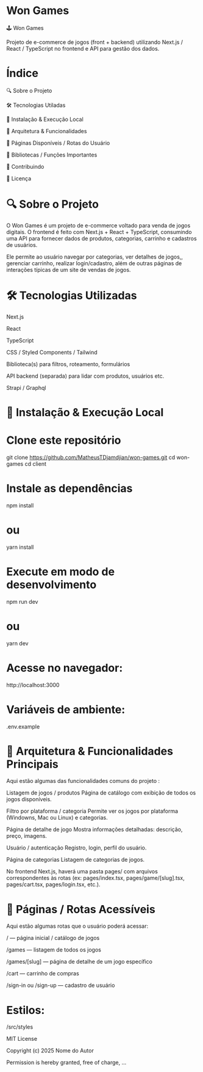 # Won Games
🕹️ Won Games

Projeto de e-commerce de jogos (front + backend) utilizando Next.js / React / TypeScript no frontend e API para gestão dos dados.

# Índice

🔍 Sobre o Projeto

🛠 Tecnologias Utiladas

🔧 Instalação & Execução Local

🧩 Arquitetura & Funcionalidades

📄 Páginas Disponíveis / Rotas do Usuário

🧰 Bibliotecas / Funções Importantes

🚀 Contribuindo

📄 Licença

# 🔍 Sobre o Projeto

O Won Games é um projeto de e-commerce voltado para venda de jogos digitais. O frontend é feito com Next.js + React + TypeScript, consumindo uma API para fornecer dados de produtos, categorias, carrinho e cadastros de usuários.

Ele permite ao usuário navegar por categorias, ver detalhes de jogos,, gerenciar carrinho, realizar login/cadastro, além de outras páginas de interações típicas de um site de vendas de jogos.

# 🛠 Tecnologias Utilizadas

Next.js

React

TypeScript

CSS / Styled Components / Tailwind

Biblioteca(s) para filtros, roteamento, formulários

API backend (separada) para lidar com produtos, usuários etc.

Strapi / Graphql

# 🔧 Instalação & Execução Local

# Clone este repositório
git clone https://github.com/MatheusTDjamdjian/won-games.git
cd won-games
cd client

# Instale as dependências
npm install
# ou
yarn install

# Execute em modo de desenvolvimento
npm run dev
# ou
yarn dev

# Acesse no navegador:
http://localhost:3000


# Variáveis de ambiente:
.env.example

# 🧩 Arquitetura & Funcionalidades Principais

Aqui estão algumas das funcionalidades comuns do projeto :

Listagem de jogos / produtos	Página de catálogo com exibição de todos os jogos disponíveis.

Filtro por plataforma / categoria	Permite ver os jogos por plataforma (Windowns, Mac ou Linux) e categorias.

Página de detalhe de jogo	Mostra informações detalhadas: descrição, preço, imagens.

Usuário / autenticação	Registro, login, perfil do usuário.

Página de categorias	Listagem de categorias de jogos.

No frontend Next.js, haverá uma pasta pages/ com arquivos correspondentes às rotas (ex: pages/index.tsx, pages/game/[slug].tsx, pages/cart.tsx, pages/login.tsx, etc.).

# 📄 Páginas / Rotas Acessíveis

Aqui estão algumas rotas que o usuário poderá acessar:

/ — página inicial / catálogo de jogos

/games — listagem de todos os jogos

/games/[slug] — página de detalhe de um jogo específico

/cart — carrinho de compras

/sign-in ou /sign-up — cadastro de usuário

# Estilos:
/src/styles









MIT License

Copyright (c) 2025 Nome do Autor

Permission is hereby granted, free of charge, ...